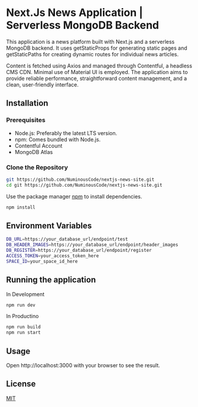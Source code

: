 #  Next.Js News Application | Serverless MongoDB Backend

This application is a news platform built with Next.js and a serverless MongoDB backend. It uses getStaticProps for generating static pages and getStaticPaths for creating dynamic routes for individual news articles. 

Content is fetched using Axios and managed through Contentful, a headless CMS CDN. Minimal use of Material UI is employed. The application aims to provide reliable performance, straightforward content management, and a clean, user-friendly interface. 


## Installation

### Prerequisites

* Node.js: Preferably the latest LTS version. 
* npm: Comes bundled with Node.js.
* Contentful Account
* MongoDB Atlas


### Clone the Repository

```bash
git https://github.com/NuminousCode/nextjs-news-site.git 
cd git https://github.com/NuminousCode/nextjs-news-site.git 
```
Use the package manager [npm](https://www.npmjs.com/) to install dependencies.

```bash
npm install 
```
## Environment Variables
```bash
DB_URL=https://your_database_url/endpoint/test
DB_HEADER_IMAGES=https://your_database_url/endpoint/header_images
DB_REGISTER=https://your_database_url/endpoint/register
ACCESS_TOKEN=your_access_token_here
SPACE_ID=your_space_id_here
```
## Running the application
In Development
```bash
npm run dev
```
In Productino
```bash
npm run build
npm run start
```

## Usage

Open http://localhost:3000 with your browser to see the result.

## License

[MIT](https://choosealicense.com/licenses/mit/)